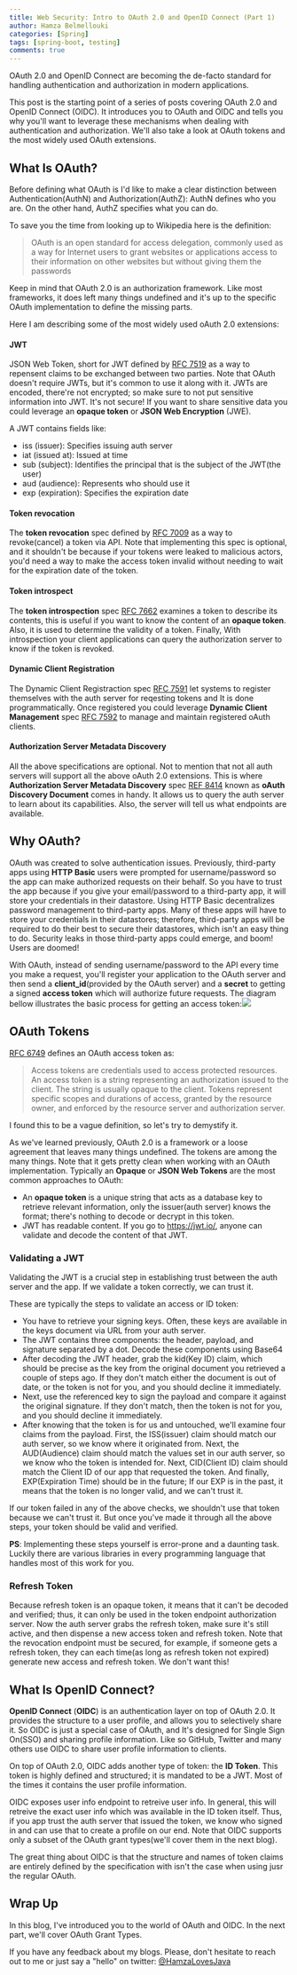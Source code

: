 ```yaml
---
title: Web Security: Intro to OAuth 2.0 and OpenID Connect (Part 1)
author: Hamza Belmellouki
categories: [Spring]
tags: [spring-boot, testing]
comments: true
---
```


OAuth 2.0 and OpenID Connect are becoming the de-facto standard for handling authentication and authorization in modern applications.

This post is the starting point of a series of posts covering OAuth 2.0 and OpenID Connect (OIDC). It introduces you to OAuth and OIDC and tells you why you'll want to leverage these mechanisms when dealing with authentication and authorization. We'll also take a look at OAuth tokens and the most widely used OAuth extensions.

## What Is OAuth?

Before defining what OAuth is I'd like to make a clear distinction between Authentication(AuthN) and Authorization(AuthZ): AuthN defines who you are. On the other hand, AuthZ specifies what you can do.

To save you the time from looking up to Wikipedia here is the definition:

> OAuth is an open standard for access delegation, commonly used as a way for Internet users to grant websites or applications access to their information on other websites but without giving them the passwords

Keep in mind that OAuth 2.0 is an authorization framework. Like most frameworks, it does left many things undefined and it's up to the specific OAuth implementation to define the missing parts. 

Here I am describing some of the most widely used oAuth 2.0 extensions:

#### JWT

JSON Web Token, short for JWT defined by [RFC 7519](https://tools.ietf.org/html/rfc7519) as a way to repensent claims to be exchanged between two parties. Note that OAuth doesn't require JWTs, but it's common to use it along with it. JWTs are encoded,  there're not encrypted; so make sure to not put sensitive information into JWT. It's not secure! If you want to share sensitive data you could leverage an **opaque token** or **JSON Web Encryption** (JWE).

A JWT contains fields like:

* iss (issuer):  Specifies issuing auth server
* iat (issued at): Issued at time
* sub (subject): Identifies the principal that is the subject of the JWT(the user)
* aud (audience): Represents who should use it
* exp (expiration): Specifies the expiration date

#### Token revocation

The **token revocation** spec defined by [RFC 7009](https://tools.ietf.org/html/rfc7009) as a way to revoke(cancel) a token via API. Note that implementing this spec is optional, and it shouldn't be because if your tokens were leaked to malicious actors, you'd need a way to make the access token invalid without needing to wait for the expiration date of the token.

#### Token introspect

The **token introspection** spec [RFC 7662](https://tools.ietf.org/html/rfc7662) examines a token to describe its contents, this is useful if you want to know the content of an **opaque token**. Also, it is used to determine the validity of a token. Finally, With introspection your client applications can query the authorization server to know if the token is revoked.

#### Dynamic Client Registration

The Dynamic Client Registraction spec [RFC 7591](https://tools.ietf.org/html/rfc7591) let systems to register themselves with the auth server for reqesting tokens and It is done programmatically. Once registered you could leverage **Dynamic Client Management** spec [RFC 7592](https://tools.ietf.org/html/rfc7592) to manage and maintain registered oAuth clients.

#### Authorization Server Metadata Discovery

All the above specifications are optional. Not to mention that not all auth servers will support all the above oAuth 2.0 extensions. This is where **Authorization Server Metadata Discovery** spec [REF 8414](https://tools.ietf.org/html/rfc8414) known as **oAuth Discovery Document** comes in handy. It allows us to query the auth server to learn about its capabilities. Also, the server will tell us what endpoints are available.

## Why OAuth?

OAuth was created to solve authentication issues. Previously, third-party apps using **HTTP Basic** users were prompted for username/password so the app can make authorized requests on their behalf. So you have to trust the app because if you give your email/password to a third-party app, it will store your credentials in their datastore. Using HTTP Basic decentralizes password management to third-party apps. Many of these apps will have to store your credentials in their datastores; therefore, third-party apps will be required to do their best to secure their datastores, which isn't an easy thing to do. Security leaks in those third-party apps could emerge, and boom! Users are doomed! 

With OAuth, instead of sending username/password to the API every time you make a request, you'll register your application to the OAuth server and then send a **client_id**(provided by the OAuth server) and a **secret** to getting a signed **access token** which will authorize future requests. The diagram bellow illustrates the basic process for getting an access token:![](https://i.ibb.co/TvmZFV6/image.png)

## OAuth Tokens

[RFC 6749](https://tools.ietf.org/html/rfc6749) defines an OAuth access token as:

> Access tokens are credentials used to access protected resources.  An access token is a string representing an authorization issued to the client.  The string is usually opaque to the client.  Tokens represent specific scopes and durations of access, granted by the resource owner, and enforced by the resource server and authorization server.

I found this to be a vague definition, so let's try to demystify it. 

As we've learned previously, OAuth 2.0 is a framework or a loose agreement that leaves many things undefined. The tokens are among the many things. Note that it gets pretty clean when working with an OAuth implementation. Typically an **Opaque** or **JSON Web Tokens** are the most common approaches to OAuth:

- An **opaque token** is a unique string that acts as a database key to retrieve relevant information, only the issuer(auth server) knows the format; there's nothing to decode or decrypt in this token.
- JWT has readable content. If you go to https://jwt.io/, anyone can validate and decode the content of that JWT.

### Validating a JWT

Validating the JWT is a crucial step in establishing trust between the auth server and the app. If we validate a token correctly, we can trust it.

These are typically the steps to validate an access or ID token:

- You have to retrieve your signing keys. Often, these keys are available in the keys document via URL from your auth server.
- The JWT contains three components: the header, payload, and signature separated by a dot. Decode these components using Base64
- After decoding the JWT header, grab the kid(Key ID) claim, which should be precise as the key from the original document you retrieved a couple of steps ago. If they don't match either the document is out of date, or the token is not for you, and you should decline it immediately.
- Next, use the referenced key to sign the payload and compare it against the original signature. If they don't match, then the token is not for you, and you should decline it immediately.
- After knowing that the token is for us and untouched, we'll examine four claims from the payload. First, the ISS(issuer) claim should match our auth server, so we know where it originated from. Next, the AUD(Audience) claim should match the values set in our auth server, so we know who the token is intended for. Next, CID(Client ID) claim should match the Client ID of our app that requested the token. And finally, EXP(Expiration Time) should be in the future; If our EXP is in the past, it means that the token is no longer valid, and we can't trust it.

If our token failed in any of the above checks, we shouldn't use that token because we can't trust it. But once you've made it through all the above steps, your token should be valid and verified.

**PS**: Implementing these steps yourself is error-prone and a daunting task. Luckily there are various libraries in every programming language that handles most of this work for you.

### Refresh Token

Because refresh token is an opaque token, it means that it can't be decoded and verified; thus, it can only be used in the token endpoint authorization server. Now the auth server grabs the refresh token, make sure it's still active, and then dispense a new access token and refresh token. Note that the revocation endpoint must be secured, for example, if someone gets a refresh token, they can each time(as long as refresh token not expired) generate new access and refresh token. We don't want this!

## What Is OpenID Connect?

**OpenID Connect** (**OIDC**) is an authentication layer on top of OAuth 2.0. It provides the structure to a user profile, and allows you to selectively share it. So OIDC is just a special case of OAuth, and It's designed for Single Sign On(SSO) and sharing profile information. Like so GitHub, Twitter and many others use OIDC to share user profile information to clients.

On top of OAuth 2.0, OIDC adds another type of token: the **ID Token**. This token is highly defined and structured; it is mandated to be a JWT. Most of the times it contains the user profile information. 

OIDC exposes user info endpoint to retreive user info. In general, this will retreive the exact user info which was available in the ID token itself. Thus, if you app trust the auth server that issued the token, we know who signed in and can use that to create a profile on our end. Note that OIDC supports only a subset of the OAuth grant types(we'll cover them in the next blog).

The great thing about OIDC is that the structure and names of token claims are entirely defined by the specification with isn't the case when using jusr the regular OAuth.

## Wrap Up 

In this blog, I've introduced you to the world of OAuth and OIDC. In the next part, we'll cover OAuth Grant Types.

If you have any feedback about my blogs. Please, don't hesitate to reach out to me or just say a "hello" on twitter: [@HamzaLovesJava](https://twitter.com/HamzaLovesJava)